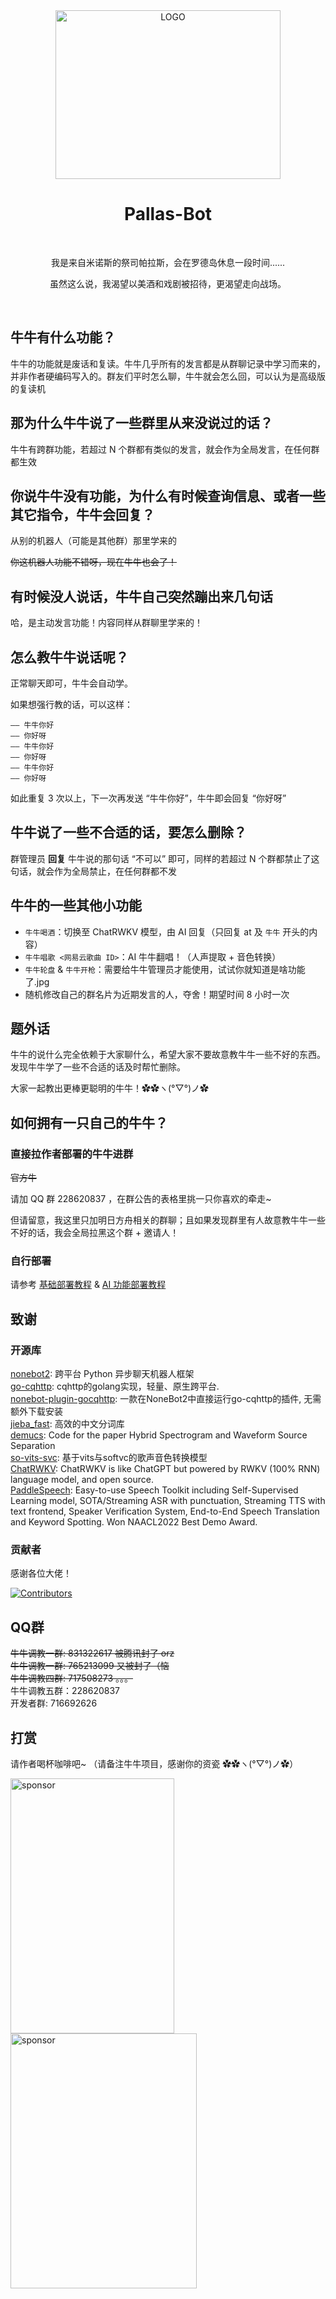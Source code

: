 <div align="center">

<img alt="LOGO" src="https://user-images.githubusercontent.com/18511905/195892994-c1a231ec-147a-4f98-ba75-137d89578247.png" width=360 height=270/>

# Pallas-Bot

<br>

我是来自米诺斯的祭司帕拉斯，会在罗德岛休息一段时间......

虽然这么说，我渴望以美酒和戏剧被招待，更渴望走向战场。

</div>
<br>

## 牛牛有什么功能？

牛牛的功能就是废话和复读。牛牛几乎所有的发言都是从群聊记录中学习而来的，并非作者硬编码写入的。群友们平时怎么聊，牛牛就会怎么回，可以认为是高级版的复读机

## 那为什么牛牛说了一些群里从来没说过的话？

牛牛有跨群功能，若超过 N 个群都有类似的发言，就会作为全局发言，在任何群都生效

## 你说牛牛没有功能，为什么有时候查询信息、或者一些其它指令，牛牛会回复？

从别的机器人（可能是其他群）那里学来的

~~你这机器人功能不错呀，现在牛牛也会了！~~

## 有时候没人说话，牛牛自己突然蹦出来几句话

哈，是主动发言功能！内容同样从群聊里学来的！

## 怎么教牛牛说话呢？

正常聊天即可，牛牛会自动学。

如果想强行教的话，可以这样：

```text
—— 牛牛你好
—— 你好呀
—— 牛牛你好
—— 你好呀
—— 牛牛你好
—— 你好呀
```

如此重复 3 次以上，下一次再发送 “牛牛你好”，牛牛即会回复 “你好呀”

## 牛牛说了一些不合适的话，要怎么删除？

群管理员 **回复** 牛牛说的那句话 “不可以” 即可，同样的若超过 N 个群都禁止了这句话，就会作为全局禁止，在任何群都不发

## 牛牛的一些其他小功能

- `牛牛喝酒`：切换至 ChatRWKV 模型，由 AI 回复（只回复 at 及 `牛牛` 开头的内容）
- `牛牛唱歌 <网易云歌曲 ID>`：AI 牛牛翻唱！（人声提取 + 音色转换）
- `牛牛轮盘` & `牛牛开枪`：需要给牛牛管理员才能使用，试试你就知道是啥功能了.jpg
- 随机修改自己的群名片为近期发言的人，夺舍！期望时间 8 小时一次

## 题外话

牛牛的说什么完全依赖于大家聊什么，希望大家不要故意教牛牛一些不好的东西。发现牛牛学了一些不合适的话及时帮忙删除。

大家一起教出更棒更聪明的牛牛！✿✿ヽ(°▽°)ノ✿

## 如何拥有一只自己的牛牛？

### 直接拉作者部署的牛牛进群

~~官方牛~~

请加 QQ 群 228620837 ，在群公告的表格里挑一只你喜欢的牵走~  

但请留意，我这里只加明日方舟相关的群聊；且如果发现群里有人故意教牛牛一些不好的话，我会全局拉黑这个群 + 邀请人！
  
### 自行部署

请参考 [基础部署教程](docs/Deployment.md) & [AI 功能部署教程](docs/AIDeployment.md)

## 致谢

### 开源库

[nonebot2](https://github.com/nonebot/nonebot2): 跨平台 Python 异步聊天机器人框架  
[go-cqhttp](https://github.com/Mrs4s/go-cqhttp): cqhttp的golang实现，轻量、原生跨平台.  
[nonebot-plugin-gocqhttp](https://github.com/mnixry/nonebot-plugin-gocqhttp): 一款在NoneBot2中直接运行go-cqhttp的插件, 无需额外下载安装  
[jieba_fast](https://github.com/deepcs233/jieba_fast): 高效的中文分词库  
[demucs](https://github.com/facebookresearch/demucs): Code for the paper Hybrid Spectrogram and Waveform Source Separation  
[so-vits-svc](https://github.com/innnky/so-vits-svc): 基于vits与softvc的歌声音色转换模型  
[ChatRWKV](https://github.com/BlinkDL/ChatRWKV): ChatRWKV is like ChatGPT but powered by RWKV (100% RNN) language model, and open source.  
[PaddleSpeech](https://github.com/PaddlePaddle/PaddleSpeech): Easy-to-use Speech Toolkit including Self-Supervised Learning model, SOTA/Streaming ASR with punctuation, Streaming TTS with text frontend, Speaker Verification System, End-to-End Speech Translation and Keyword Spotting. Won NAACL2022 Best Demo Award.  

### 贡献者

感谢各位大佬！

[![Contributors](https://contributors-img.web.app/image?repo=MistEO/Pallas-Bot)](https://github.com/MistEO/Pallas-Bot/graphs/contributors)

## QQ群

~~牛牛调教一群: 831322617 被腾讯封了 orz~~  
~~牛牛调教一群: 765213099 又被封了（恼~~  
~~牛牛调教四群: 717508273 。。。~~  
牛牛调教五群：228620837  
开发者群: 716692626

## 打赏

请作者喝杯咖啡吧~ （请备注牛牛项目，感谢你的资瓷 ✿✿ヽ(°▽°)ノ✿）

<div>
<img alt="sponsor" src="https://user-images.githubusercontent.com/18511905/171821963-be1247d1-2959-4d2f-91c1-095a215dd601.jpg" width=262 height=408/>
<img alt="sponsor" src="https://user-images.githubusercontent.com/18511905/171821974-c5b13928-c66a-4168-b472-02b7048a2eff.png" width=298 height=408/>
</div>
